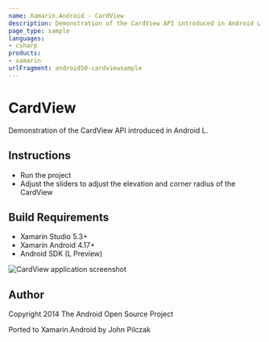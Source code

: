 ```yaml
---
name: Xamarin.Android - CardView
description: Demonstration of the CardView API introduced in Android L. Instructions Run the project Adjust the sliders to adjust the elevation and corner...
page_type: sample
languages:
- csharp
products:
- xamarin
urlFragment: android50-cardviewsample
---
```

# CardView

Demonstration of the CardView API introduced in Android L.

## Instructions

* Run the project
* Adjust the sliders to adjust the elevation and corner radius of the CardView

## Build Requirements
* Xamarin Studio 5.3+
* Xamarin Android 4.17+
* Android SDK (L Preview)

![CardView application screenshot](Screenshots/Adjusted.png "CardView application screenshot")

## Author 
Copyright 2014 The Android Open Source Project

Ported to Xamarin.Android by John Pilczak
